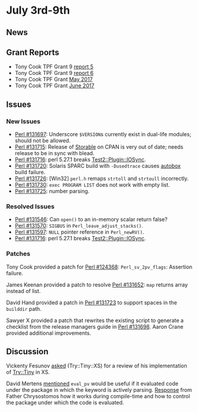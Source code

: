 # July 3rd-9th

## News

## Grant Reports

* Tony Cook TPF Grant 9
  [report 5](http://nntp.perl.org/group/perl.perl5.porters/245383)
* Tony Cook TPF Grant 9
  [report 6](http://nntp.perl.org/group/perl.perl5.porters/245384)
* Tony Cook TPF Grant
  [May 2017](http://nntp.perl.org/group/perl.perl5.porters/245385)
* Tony Cook TPF Grant
  [June 2017](http://nntp.perl.org/group/perl.perl5.porters/245386)

## Issues

### New Issues

* [Perl #131697](http://rt.perl.org/Ticket/Display.html?id=131697):
  Underscore `$VERSION`s currently exist in dual-life modules; should
  not be allowed.
* [Perl #131715](http://rt.perl.org/Ticket/Display.html?id=131715):
  Release of [Storable](http://metacpan.org/pod/Storable) on CPAN is
  very out of date; needs release to be in sync with blead.
* [Perl #131716](http://rt.perl.org/Ticket/Display.html?id=131716):
  perl 5.27.1 breaks
  [Test2::Plugin::IOSync](http://metacpan.org/pod/Test2::Plugin::IOSync).
* [Perl #131720](http://rt.perl.org/Ticket/Display.html?id=131720):
  Solaris SPARC build with `-Dusedtrace` causes
  [autobox](http://metacpan.org/pod/autobox) build failure.
* [Perl #131726](http://rt.perl.org/Ticket/Display.html?id=131726):
  [Win32] `perl.h` remaps `strtoll` and `strtoull` incorrectly.
* [Perl #131730](http://rt.perl.org/Ticket/Display.html?id=131730):
  `exec PROGRAM LIST` does not work with empty list.
* [Perl #131725](http://rt.perl.org/Ticket/Display.html?id=131725):
  number parsing.

### Resolved Issues

* [Perl #131546](http://rt.perl.org/Ticket/Display.html?id=131546): Can
  `open()` to an in-memory scalar return false?
* [Perl #131570](http://rt.perl.org/Ticket/Display.html?id=131570):
  `SIGBUS` in `Perl_leave_adjust_stacks()`.
* [Perl #131597](http://rt.perl.org/Ticket/Display.html?id=131597):
  `NULL` pointer reference in `Perl_newRV()`.
* [Perl #131716](http://rt.perl.org/Ticket/Display.html?id=131716):
  perl 5.27.1 breaks
  [Test2::Plugin::IOSync](http://metacpan.org/pod/Test2::Plugin::IOSync).

### Patches

Tony Cook provided a patch for
[Perl #124368](http://rt.perl.org/Ticket/Display.html?id=124368):
`Perl_sv_2pv_flags`: Assertion failure.

James Keenan provided a patch to resolve
[Perl #131652](http://rt.perl.org/Ticket/Display.html?id=131652): `map`
returns array instead of list.

David Hand provided a patch in
[Perl #131723](http://rt.perl.org/Ticket/Display.html?id=131723)
to support spaces in the `builddir` path.

Sawyer X provided a patch that rewrites the existing script to generate
a checklist from the release managers guide in
[Perl #131698](http://rt.perl.org/Ticket/Display.html?id=131698). Aaron
Crane provided additional improvements.

## Discussion

Vickenty Fesunov
[asked](http://nntp.perl.org/group/perl.perl5.porters/245387)
(Try::Tiny::XS) for a review of his implementation of
[Try::Tiny](http://metacpan.org/pod/Try::Tiny) in
XS.

David Mertens
[mentioned](http://nntp.perl.org/group/perl.perl5.porters/245381)
`eval_pv` would be useful if it evaluated code under
the package in which the keyword is actively parsing.
[Response](http://nntp.perl.org/group/perl.perl5.porters/245382)
from Father Chrysostomos how it works during compile-time and how to
control the package under which the code is evaluated.
